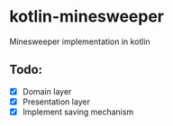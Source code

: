 # kotlin-minesweeper
Minesweeper implementation in kotlin

## Todo:
- [x] Domain layer
- [x] Presentation layer
- [x] Implement saving mechanism 